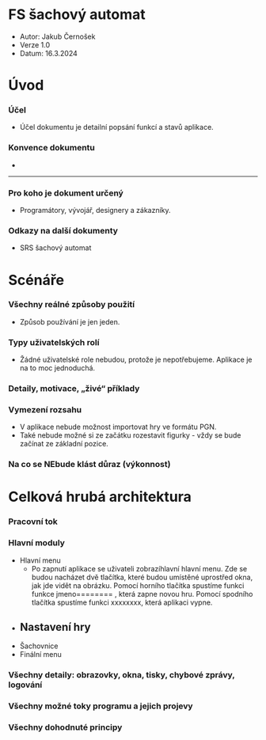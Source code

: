 # FS šachový automat

- Autor: Jakub Černošek
- Verze 1.0
- Datum: 16.3.2024

# Úvod
### Účel
- Účel dokumentu je detailní popsání funkcí a stavů aplikace.
### Konvence dokumentu
-
--------------------------------------------------------
### Pro koho je dokument určený
- Programátory, vývojář, designery a zákazníky.
### Odkazy na další dokumenty
- SRS šachový automat

# Scénáře
### Všechny reálné způsoby použití
- Způsob používání je jen jeden. 
### Typy uživatelských rolí
- Žádné uživatelské role nebudou, protože je nepotřebujeme. Aplikace je na to moc jednoduchá.
### Detaily, motivace, „živé“ příklady

### Vymezení rozsahu 
- V aplikace nebude možnost importovat hry ve formátu PGN.
- Také nebude možné si ze začátku rozestavit figurky - vždy se bude začínat ze základní pozice.

### Na co se NEbude klást důraz (výkonnost)

# Celková hrubá architektura

### Pracovní tok
### Hlavní moduly
- Hlavní menu
  - Po zapnutí aplikace se uživateli zobrazíhlavní hlavní menu. Zde se budou nacházet dvě tlačítka, které budou umístěné uprostřed okna, jak jde vidět na obrázku. Pomocí horního tlačítka spustíme funkci funkce jmeno======== , která zapne novou hru. Pomocí spodního tlačítka spustíme funkci xxxxxxxx, která aplikaci vypne. 
- Nastavení hry
  - 
- Šachovnice
- Finální menu
### Všechny detaily: obrazovky, okna, tisky, chybové zprávy, logování
### Všechny možné toky programu a jejich projevy
### Všechny dohodnuté principy
